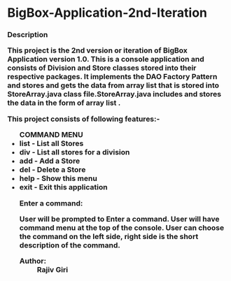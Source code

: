 # BigBox-Application-2nd-Iteration
<h3>Description</p>
<p> This project is the 2nd version or iteration of BigBox Application version 1.0. This is a console application and consists of Division and Store classes stored into their respective packages. It implements the DAO Factory Pattern and stores and gets the data from array list that is stored into StoreArray.java class file.StoreArray.java includes and stores the data in the form of array list .</p>

 <p>This project consists of following features:-</p>
                                                                      <ul>
                                                                      <b> COMMAND MENU</b>
                                                                                 <li>list    - List all Stores</li>                                                             
                                                                                 <li>div     - List all stores for a division</li>                                                                               
                                                                                 <li>add     - Add a Store</li>
                                                                                 <li>del     - Delete a Store</li>
                                                                                 <li>help    - Show this menu</li>
                                                                                 <li>exit    - Exit this application</li>
                                                                                 <p>Enter a command: </p>

<p>User will be prompted to Enter a command. User will have command menu at the top of the console.
   User can choose the command on the left side, right side is the short description of the command.</p></dd>
<dt><span class="simpleTagLabel">Author:</span></dt>
<dd>Rajiv Giri</dd>
